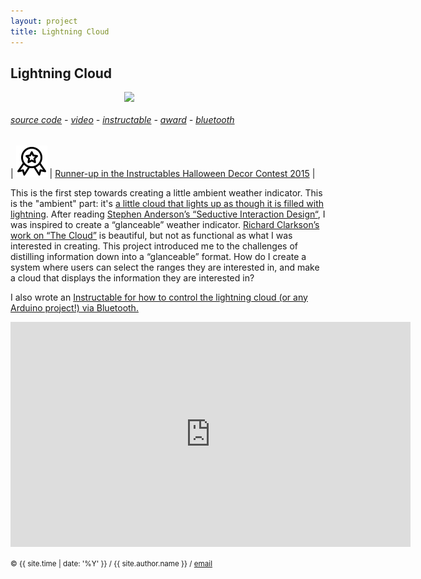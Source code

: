 ```yaml
---
layout: project
title: Lightning Cloud
---
```


<style>
img { max-width: 500px; }
</style>

## Lightning Cloud

<style>
img { display: inline; }
img#lightning-cloud { width: 10em; }
img.proj { display: block; margin: auto; }
</style>

<img id="lightning-cloud" class="proj" src="/src/img/lightning-cloud-crop.gif">


###### [source code][github] - [video][video] - [instructable][instructable] - [award][award] - [bluetooth][bluetooth]

| <img src="/src/img/icon-noun_779891.svg" alt="Lightning Cloud" style="width: 50px;"/> | [   Runner-up in the Instructables Halloween Decor Contest 2015][award] |


This is the first step towards creating a little ambient weather indicator. This is the "ambient" part: it's [a little cloud that lights up as though it is filled with lightning][dark-video]. After reading [Stephen Anderson’s “Seductive Interaction Design“][seductive], I was inspired to create a “glanceable” weather indicator. [Richard Clarkson’s work on “The Cloud”][clarkson] is beautiful, but not as functional as what I was interested in creating. This project introduced me to the challenges of distilling information down into a “glanceable” format. How do I create a system where users can select the ranges they are interested in, and make a cloud that displays the information they are interested in?


I also wrote an [Instructable for how to control the lightning cloud (or any Arduino project!) via Bluetooth.][bluetooth]

<center>
<iframe width="640" height="360" src="https://www.youtube.com/embed/Vh3HVOzsb7M" frameborder="0" allowfullscreen></iframe>
</center>

<small> &copy; {{ site.time | date: '%Y' }} / {{ site.author.name }} /
[email][mail]</small>

[mail]:mailto:molecule@berkeley.edu
[github]:https://github.com/molecule/cloud-lightning
[video]:https://www.youtube.com/watch?v=Vh3HVOzsb7M
[dark-video]:https://www.youtube.com/watch?v=XxMMNcU-hWE
[instructable]:http://www.instructables.com/id/How-to-make-a-Lightning-Cloud/
[award]:http://www.instructables.com/contest/halloweendecor2015/
[bluetooth]:http://www.instructables.com/id/How-to-Add-Bluetooth-Control-to-your-Lightning-Clo/
[seductive]:https://smile.amazon.com/Seductive-Interaction-Design-Effective-Experiences/dp/0321725522/ref=sr_1_1?ie=UTF8&qid=1511464356&sr=8-1&keywords=Seductive+Interaction+Design%3A+Creating+Playful%2C+Fun%2C+and+Effective+User+Experiences+%28Voices+That+Matter%29
[clarkson]:https://productsofdesign.sva.edu/blog/the-cloud-by-richard-clarkson

